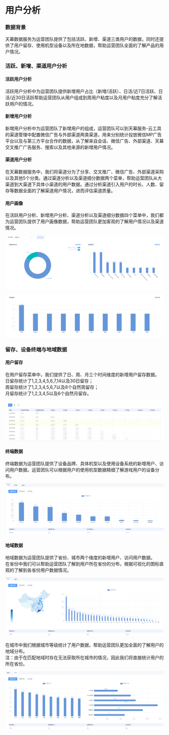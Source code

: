 # 用户分析

### **数据背景**

天幕数据服务为运营团队提供了包括活跃、新增、渠道三类用户的数据，同时还提供了用户留存、使用机型设备以及所在地数据，帮助运营团队全面的了解产品的用户情况。

### 活跃、新增、渠道用户分析

#### **活跃用户分析**

活跃用户分析中为运营团队提供新增用户占比（新增/活跃）、日活/近7日活跃、日活/近30日活跃帮助运营团队从用户组成到周用户粘度以及月用户粘度充分了解活跃用户的情况。

#### 新增用户分析

新增用户分析中为运营团队了新增用户的组成，运营团队可以到天幕服务-云工具的渠道管理中配置微信广告与外部渠道两类渠道，用来分别统计投放微信MP广告平台以及与第三方平台合作的数据，从了解来自会话、微信广告、外部渠道、天幕交叉推广广告服务、搜索以及其他来源的新增用户情况。

#### 渠道用户分析

在天幕数据服务中，我们将渠道分为了分享、交叉推广、微信广告、外部渠道采购以及其他5个分类。通过渠道分析以及渠道细分数据两个菜单，帮助运营团队从大渠道到大渠道下具体小渠道的用户数据。通过分析渠道引入用户的时长、人数、留存等数据全面的了解渠道用户情况，进而评估渠道质量。  


#### 用户画像

在活跃用户分析、新增用户分析、渠道分析以及渠道细分数据四个菜单中，我们都为运营团队提供了用户画像数据，帮助运营团队更加客观的了解用户情况以及渠道情况。  


![](../../.gitbook/assets/image%20%28122%29.png)

![](../../.gitbook/assets/image%20%28151%29.png)

#### 

### 留存、设备终端与地域数据

#### 用户留存

在用户留存菜单中，我们提供了日、周、月三个时间维度的新增用户留存数据。  
日留存统计了1,2,3,4,5,6,7,14以及30日留存；  
周留存统计了1,2,3,4,5,6,7以及8个自然周留存；  
月留存统计了1,2,3,4,5以及6个自然月留存。

![](../../.gitbook/assets/image%20%2815%29.png)

#### 终端数据

终端数据为运营团队提供了设备品牌、具体机型以及使用设备系统的新增用户、访问用户数据。运营团队可以根据用户的使用机型数据精细了解游戏用户的设备分布。

![](../../.gitbook/assets/image%20%28180%29.png)

#### 地域数据

地域数据为运营团队提供了省份、城市两个维度的新增用户、访问用户数据。  
在省份中我们可以帮助运营团队了解到用户所在省份的分布，根据可视化的图标直观的了解到各省份用户数据情况。

![](../../.gitbook/assets/image%20%28165%29.png)

在城市中我们根据城市等级统计了用户数据，帮助运营团队更加全面的了解用户的地域分布。  
注：由于在匹配地域时存在无法获取所在城市的情况，因此我们将直接统计用户的所在省份。

![](../../.gitbook/assets/image%20%28117%29.png)




